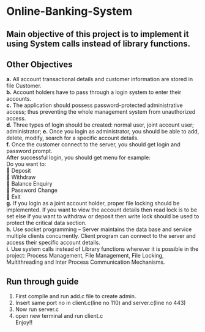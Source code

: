 # Online-Banking-System
## Main objective of this project is to implement it using System calls instead of library functions.
## Other Objectives
<b>a.</b> All account transactional details and customer information are stored in file Customer.<br>
<b>b.</b> Account holders have to pass through a login system to enter their accounts.<br>
<b>c.</b>  The application should possess password-protected administrative access; thus
preventing the whole management system from unauthorized access.<br>
<b>d.</b> Three types of login should be created: normal user, joint account user; administrator;
<b>e.</b>  Once you login as administrator, you should be able to add, delete, modify, search for a
specific account details.<br>
<b>f.</b>  Once the customer connect to the server, you should get login and password prompt.<br>
After successful login, you should get menu for example:<br>
Do you want to:<br>
 Deposit<br>
 Withdraw<br>
 Balance Enquiry<br>
 Password Change<br>
 Exit<br>
<b>g.</b>  If you login as a joint account holder, proper file locking should be implemented. If you
want to view the account details then read lock is to be set else if you want to withdraw
or deposit then write lock should be used to protect the critical data section.<br>
<b>h.</b> Use socket programming – Server maintains the data base and service multiple clients
concurrently. Client program can connect to the server and access their specific account
details.<br>
<b>i.</b> Use system calls instead of Library functions wherever it is possible in the project:
Process Management, File Management, File Locking, Multithreading and Inter Process
Communication Mechanisms.<br>

## Run through guide
1) First compile and run add.c file to create admin.
2) Insert same  port no in client.c(line no 110) and server.c(line no 443) 
3) Now run server.c 
4) open new terminal and run client.c</br>
Enjoy!!
